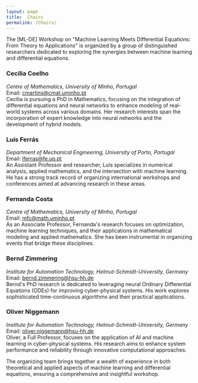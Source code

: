 ```yaml
---
layout: page
title:  Chairs
permalink: /Chairs/
---
```


The [ML-DE] Workshop on "Machine Learning Meets Differential Equations: From Theory to Applications" is organized by a group of distinguished researchers dedicated to exploring the synergies between machine learning and differential equations.

### Cecília Coelho
_Centre of Mathematics, University of Minho, Portugal_  
Email: cmartins@cmat.uminho.pt  
Cecília is pursuing a PhD in Mathematics, focusing on the integration of differential equations and neural networks to enhance modeling of real-world systems across various domains. Her research interests span the incorporation of expert knowledge into neural networks and the development of hybrid models.

### Luís Ferrás
_Department of Mechanical Engineering, University of Porto, Portugal_  
Email: lferras@fe.up.pt  
An Assistant Professor and researcher, Luís specializes in numerical analysis, applied mathematics, and the intersection with machine learning. He has a strong track record of organizing international workshops and conferences aimed at advancing research in these areas.

### Fernanda Costa
_Centre of Mathematics, University of Minho, Portugal_  
Email: mfc@math.uminho.pt  
As an Associate Professor, Fernanda's research focuses on optimization, machine learning techniques, and their applications in mathematical modeling and applied mathematics. She has been instrumental in organizing events that bridge these disciplines.

### Bernd Zimmering
_Institute for Automation Technology, Helmut-Schmidt-University, Germany_  
Email: bernd.zimmering@hsu-hh.de  
Bernd's PhD research is dedicated to leveraging neural Ordinary Differential Equations (ODEs) for improving cyber-physical systems. His work explores sophisticated time-continuous algorithms and their practical applications.

### Oliver Niggemann
_Institute for Automation Technology, Helmut-Schmidt-University, Germany_  
Email: oliver.niggemann@hsu-hh.de  
Oliver, a Full Professor, focuses on the application of AI and machine learning in cyber-physical systems. His research aims to enhance system performance and reliability through innovative computational approaches.

The organizing team brings together a wealth of experience in both theoretical and applied aspects of machine learning and differential equations, ensuring a comprehensive and insightful workshop.
